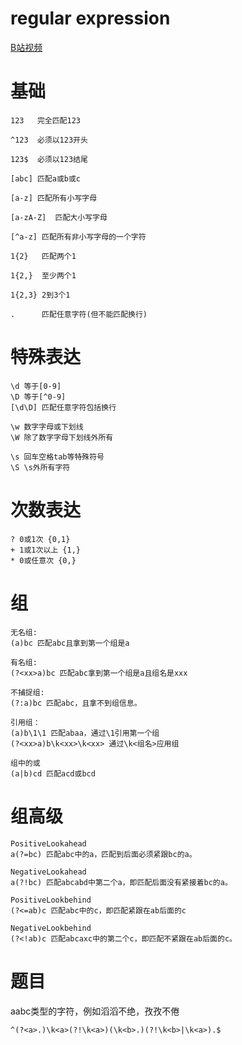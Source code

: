 # regular expression
[B站视频](https://www.bilibili.com/video/BV1Rf4y1X7R8)

# 基础
```
123   完全匹配123

^123  必须以123开头

123$  必须以123结尾

[abc] 匹配a或b或c

[a-z] 匹配所有小写字母

[a-zA-Z]  匹配大小写字母

[^a-z] 匹配所有非小写字母的一个字符

1{2}   匹配两个1

1{2,}  至少两个1

1{2,3} 2到3个1

.      匹配任意字符(但不能匹配换行)
```

# 特殊表达
```
\d 等于[0-9]
\D 等于[^0-9]
[\d\D] 匹配任意字符包括换行

\w 数字字母或下划线
\W 除了数字字母下划线外所有

\s 回车空格tab等特殊符号
\S \s外所有字符
```
# 次数表达
```
? 0或1次 {0,1}
+ 1或1次以上 {1,}
* 0或任意次 {0,}
```
# 组
```
无名组:
(a)bc 匹配abc且拿到第一个组是a

有名组:
(?<xx>a)bc 匹配abc拿到第一个组是a且组名是xxx

不捕捉组:
(?:a)bc 匹配abc，且拿不到组信息。

引用组：
(a)b\1\1 匹配abaa，通过\1引用第一个组
(?<xx>a)b\k<xx>\k<xx> 通过\k<组名>应用组

组中的或
(a|b)cd 匹配acd或bcd
```
# 组高级
```
PositiveLookahead
a(?=bc) 匹配abc中的a，匹配到后面必须紧跟bc的a。

NegativeLookahead
a(?!bc) 匹配abcabd中第二个a，即匹配后面没有紧接着bc的a。

PositiveLookbehind
(?<=ab)c 匹配abc中的c，即匹配紧跟在ab后面的c

NegativeLookbehind
(?<!ab)c 匹配abcaxc中的第二个c，即匹配不紧跟在ab后面的c。
```
# 题目
aabc类型的字符，例如滔滔不绝，孜孜不倦
```
^(?<a>.)\k<a>(?!\k<a>)(\k<b>.)(?!\k<b>|\k<a>).$
```